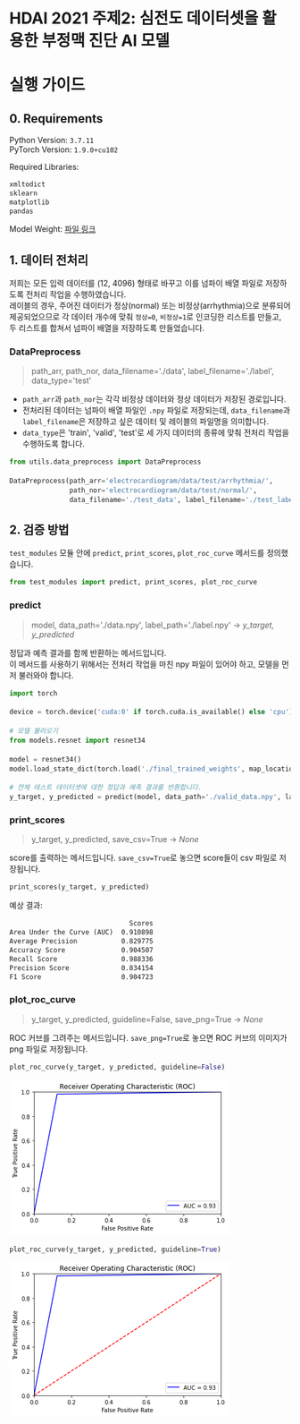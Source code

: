 # HDAI 2021 주제2: 심전도 데이터셋을 활용한 부정맥 진단 AI 모델

# 실행 가이드

## 0. Requirements

Python Version: `3.7.11`<br>
PyTorch Version: `1.9.0+cu102`<br>

Required Libraries:

```
xmltodict
sklearn
matplotlib
pandas
```

Model Weight: [파일 링크](https://drive.google.com/drive/folders/1rJgsmdM_bg5WkNiRHxsE_6rGhyU9hDW-?usp=sharing)

## 1. 데이터 전처리

저희는 모든 입력 데이터를 (12, 4096) 형태로 바꾸고 이를 넘파이 배열 파일로 저장하도록 전처리 작업을 수행하였습니다.<br>
레이블의 경우, 주어진 데이터가 정상(normal) 또는 비정상(arrhythmia)으로 분류되어 제공되었으므로 각 데이터 개수에 맞춰 `정상=0`, `비정상=1`로 인코딩한 리스트를 만들고,
두 리스트를 합쳐서 넘파이 배열을 저장하도록 만들었습니다.

### DataPreprocess

> path_arr, path_nor, data_filename='./data', label_filename='./label', data_type='test'

- `path_arr`과 `path_nor`는 각각 비정상 데이터와 정상 데이터가 저장된 경로입니다.
- 전처리된 데이터는 넘파이 배열 파일인 `.npy` 파일로 저장되는데, `data_filename`과 `label_filename`은 저장하고 싶은 데이터 및 레이블의 파일명을 의미합니다.
- `data_type`은 'train', 'valid', 'test'로 세 가지 데이터의 종류에 맞춰 전처리 작업을 수행하도록 합니다.

```python
from utils.data_preprocess import DataPreprocess

DataPreprocess(path_arr='electrocardiogram/data/test/arrhythmia/',
               path_nor='electrocardiogram/data/test/normal/',
               data_filename='./test_data', label_filename='./test_label')
```

## 2. 검증 방법

`test_modules` 모듈 안에 `predict`, `print_scores`, `plot_roc_curve` 메서드를 정의했습니다.

```python
from test_modules import predict, print_scores, plot_roc_curve
```

### predict

> model, data_path='./data.npy', label_path='./label.npy' -> *y_target, y_predicted*

정답과 예측 결과를 함께 반환하는 메서드입니다.<br>
이 메서드를 사용하기 위해서는 전처리 작업을 마친 npy 파일이 있어야 하고, 모델을 먼저 불러와야 합니다.

```python
import torch

device = torch.device('cuda:0' if torch.cuda.is_available() else 'cpu')

# 모델 불러오기
from models.resnet import resnet34

model = resnet34()
model.load_state_dict(torch.load('./final_trained_weights', map_location=torch.device(device)))

# 전체 테스트 데이터셋에 대한 정답과 예측 결과를 반환합니다.
y_target, y_predicted = predict(model, data_path='./valid_data.npy', label_path='./valid_label.npy')
```

### print_scores

> y_target, y_predicted, save_csv=True -> *None*

score를 출력하는 메서드입니다. `save_csv=True`로 놓으면 score들이 csv 파일로 저장됩니다.

```python
print_scores(y_target, y_predicted)
```

예상 결과:

```
                              Scores
Area Under the Curve (AUC)  0.910898
Average Precision           0.829775
Accuracy Score              0.904507
Recall Score                0.988336
Precision Score             0.834154
F1 Score                    0.904723
```

### plot_roc_curve

> y_target, y_predicted, guideline=False, save_png=True -> *None*

ROC 커브를 그려주는 메서드입니다. `save_png=True`로 놓으면 ROC 커브의 이미지가 png 파일로 저장됩니다.

```python
plot_roc_curve(y_target, y_predicted, guideline=False)
```

![wo_guideline](ROC_Curves/roc_curve_test3.png)

```python
plot_roc_curve(y_target, y_predicted, guideline=True)
```

![w_guideline](ROC_Curves/roc_curve_test4.png)


